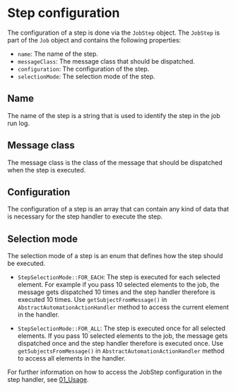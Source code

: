 # Step configuration

The configuration of a step is done via the `JobStep` object. 
The `JobStep` is part of the `Job` object and contains the following properties:

- `name`: The name of the step.
- `messageClass`: The message class that should be dispatched.
- `configuration`: The configuration of the step.
- `selectionMode`: The selection mode of the step.

## Name
The name of the step is a string that is used to identify the step in the job run log.

## Message class
The message class is the class of the message that should be dispatched when the step is executed.

## Configuration
The configuration of a step is an array that can contain any kind of data that is necessary for the step handler to execute the step.

## Selection mode
The selection mode of a step is an enum that defines how the step should be executed.

- `StepSelectionMode::FOR_EACH`: The step is executed for each selected element.
For example if you pass 10 selected elements to the job, the message gets dispatched 10 times and the step handler therefore is executed 10 times.
Use `getSubjectFromMessage()` in `AbstractAutomationActionHandler` method to access the current element in the handler.

- `StepSelectionMode::FOR_ALL`: The step is executed once for all selected elements.
If you pass 10 selected elements to the job, the message gets dispatched once and the step handler therefore is executed once.
Use `getSubjectsFromMessage()` in `AbstractAutomationActionHandler` method to access all elements in the handler.

For further information on how to access the JobStep configuration in the step handler, see [01_Usage](./01_Usage.md).





